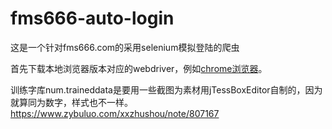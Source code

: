 # fms666-auto-login
这是一个针对fms666.com的采用selenium模拟登陆的爬虫

首先下载本地浏览器版本对应的webdriver，例如[chrome浏览器](http://npm.taobao.org/mirrors/chromedriver/)。

训练字库num.traineddata是要用一些截图为素材用jTessBoxEditor自制的，因为就算同为数字，样式也不一样。https://www.zybuluo.com/xxzhushou/note/807167
